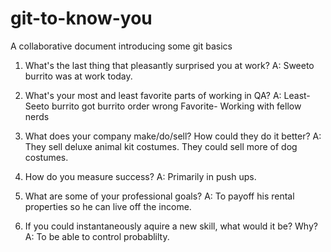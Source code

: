 # git-to-know-you
A collaborative document introducing some git basics

1. What's the last thing that pleasantly surprised you at work?
A: Sweeto burrito was at work today.

2. What's your most and least favorite parts of working in QA?
A: Least- Seeto burrito got burrito order wrong
    Favorite-  Working with fellow nerds

3. What does your company make/do/sell? How could they do it better?
A: They sell deluxe animal kit costumes.  They could sell more of dog costumes.  

4. How do you measure success?
A: Primarily in push ups.

5. What are some of your professional goals? 
A: To payoff his rental properties so he can live off the income.

6. If you could instantaneously aquire a new skill, what would it be? Why?
A: To be able to control probablilty. 
